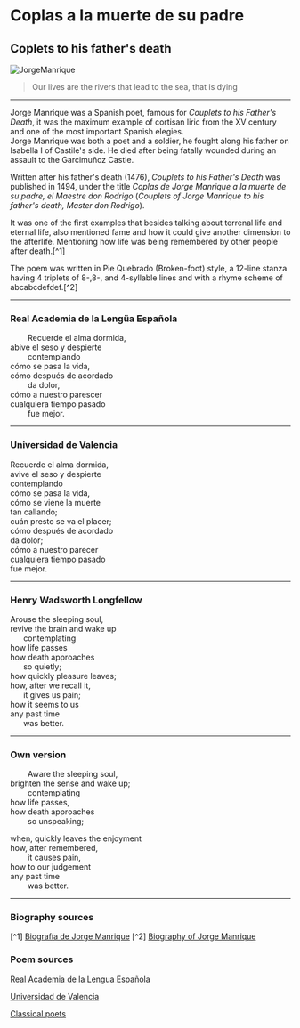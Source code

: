 # Coplas a la muerte de su padre
## Coplets to his father's death

![JorgeManrique](https://media.theobjective.com/app/uploads/2021/02/13091548/jorge-manrique-poeta-revelacion.jpg)  
> Our lives are the rivers that lead to the sea, that is dying
---
  
Jorge Manrique was a Spanish poet, famous for _Couplets to his Father's Death_, it was the maximum example of cortisan liric from the XV century and one of the most important Spanish elegies.  
Jorge Manrique was both a poet and a soldier, he fought along his father on Isabella I of Castile's side. He died after being fatally wounded  during an assault to the Garcimuñoz Castle.  
  
Written after his father's death (1476), _Couplets to his Father's Death_ was published in 1494, under the title _Coplas de Jorge Manrique a la muerte de su padre, el Maestre don Rodrigo_ (_Couplets of Jorge Manrique to his father's death, Master don Rodrigo_).  
  
It was one of the first examples that besides talking about terrenal life and eternal life, also mentioned fame and how it could give another dimension to the afterlife. Mentioning how life was being remembered by other people after death.[^1]  
   
The poem was written in Pie Quebrado (Broken-foot) style, a 12-line stanza having 4 triplets of 8-,8-, and 4-syllable lines and with a rhyme scheme of abcabcdefdef.[^2] 

---
### Real Academia de la Lengüa Española
&nbsp;&nbsp;&nbsp;&nbsp;&nbsp;&nbsp;&nbsp;&nbsp;Recuerde el alma dormida,  
abive el seso y despierte  
&nbsp;&nbsp;&nbsp;&nbsp;&nbsp;&nbsp;&nbsp;&nbsp;contemplando  
cómo se pasa la vida,  
cómo después de acordado  
&nbsp;&nbsp;&nbsp;&nbsp;&nbsp;&nbsp;&nbsp;&nbsp;da dolor,  
cómo a nuestro parescer  
cualquiera tiempo pasado  
&nbsp;&nbsp;&nbsp;&nbsp;&nbsp;&nbsp;&nbsp;&nbsp;fue mejor.  

---


### Universidad de Valencia

Recuerde el alma dormida,  
avive el seso y despierte  
contemplando  
cómo se pasa la vida,  
cómo se viene la muerte  
tan callando;  
cuán presto se va el placer;  
cómo después de acordado  
da dolor;  
cómo a nuestro parecer  
cualquiera tiempo pasado  
fue mejor.  

----

### Henry Wadsworth Longfellow 

Arouse the sleeping soul,  
revive the brain and wake up  
&nbsp;&nbsp;&nbsp;&nbsp;&nbsp;&nbsp;contemplating  
how life passes  
how death approaches  
&nbsp;&nbsp;&nbsp;&nbsp;&nbsp;&nbsp;so quietly;  
how quickly pleasure leaves;  
how, after we recall it,  
&nbsp;&nbsp;&nbsp;&nbsp;&nbsp;&nbsp;it gives us pain;  
how it seems to us  
any past time  
&nbsp;&nbsp;&nbsp;&nbsp;&nbsp;&nbsp;was better.  

---

### Own version

&nbsp;&nbsp;&nbsp;&nbsp;&nbsp;&nbsp;&nbsp;&nbsp;Aware the sleeping soul,  
brighten the sense and wake up;  
&nbsp;&nbsp;&nbsp;&nbsp;&nbsp;&nbsp;&nbsp;&nbsp;contemplating  
how life passes,  
how death approaches  
&nbsp;&nbsp;&nbsp;&nbsp;&nbsp;&nbsp;&nbsp;&nbsp;so unspeaking;  
  
when, quickly leaves the enjoyment  
how, after remembered,  
&nbsp;&nbsp;&nbsp;&nbsp;&nbsp;&nbsp;&nbsp;&nbsp;it causes pain,  
how to our judgement  
any past time  
&nbsp;&nbsp;&nbsp;&nbsp;&nbsp;&nbsp;&nbsp;&nbsp;was better.  

---
### Biography sources

[^1] [Biografía de Jorge Manrique](https://www.biografiasyvidas.com/biografia/m/manrique.htm)
[^2] [Biography of Jorge Manrique](https://www.britannica.com/biography/Jorge-Manrique)
### Poem sources

[Real Academia de la Lengua Española](https://www.rae.es/sites/default/files/Coplas_a_la_muerte_de_su_padre.pdf)

[Universidad de Valencia](https://www.uv.es/ivorra/Literatura/Coplas.htm)

[Classical poets](https://classicalpoets.org/2020/08/02/verses-on-the-death-of-his-father-coplas-por-la-muerte-de-su-padre-by-jorge-manrique/#/)
